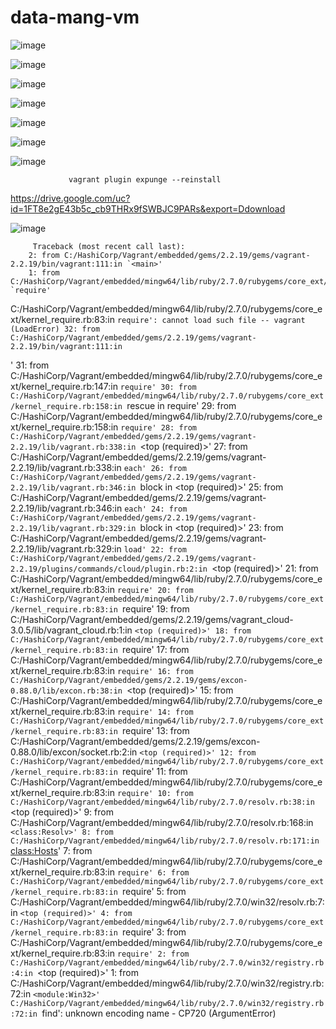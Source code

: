 # data-mang-vm


![image](https://user-images.githubusercontent.com/63984422/148651099-d0778455-9d32-4e35-babb-7bfed5a36512.png)



![image](https://user-images.githubusercontent.com/63984422/148651118-2ef8b44c-f56a-4498-8e49-69e4e85de4c2.png)



![image](https://user-images.githubusercontent.com/63984422/148651232-add2051e-3c89-4df4-8db7-2e04795ac756.png)


![image](https://user-images.githubusercontent.com/63984422/148695798-8396dbe5-ab6c-4b64-a385-fd7a00a594bc.png)


![image](https://user-images.githubusercontent.com/63984422/148695929-bed214d0-6311-4cc6-b56d-8a89ace6c538.png)


![image](https://user-images.githubusercontent.com/63984422/148695971-60397e4c-d71e-4547-97b7-3a8750cc3d08.png)


![image](https://user-images.githubusercontent.com/63984422/148695999-e648c751-dc3e-4d02-9cba-716f330b9e0f.png)










                 vagrant plugin expunge --reinstall







https://drive.google.com/uc?id=1FT8e2gE43b5c_cb9THRx9fSWBJC9PARs&export=Ddownload
 

![image](https://user-images.githubusercontent.com/63984422/148659110-4642664e-928e-47fe-806d-551d4f13aa09.png)
         
         
         
         
         
         
         
         
         
         Traceback (most recent call last):
        2: from C:/HashiCorp/Vagrant/embedded/gems/2.2.19/gems/vagrant-2.2.19/bin/vagrant:111:in `<main>'
        1: from C:/HashiCorp/Vagrant/embedded/mingw64/lib/ruby/2.7.0/rubygems/core_ext/kernel_require.rb:83:in `require'
C:/HashiCorp/Vagrant/embedded/mingw64/lib/ruby/2.7.0/rubygems/core_ext/kernel_require.rb:83:in `require': cannot load such file -- vagrant (LoadError)
        32: from C:/HashiCorp/Vagrant/embedded/gems/2.2.19/gems/vagrant-2.2.19/bin/vagrant:111:in `<main>'
        31: from C:/HashiCorp/Vagrant/embedded/mingw64/lib/ruby/2.7.0/rubygems/core_ext/kernel_require.rb:147:in `require'
        30: from C:/HashiCorp/Vagrant/embedded/mingw64/lib/ruby/2.7.0/rubygems/core_ext/kernel_require.rb:158:in `rescue in require'
        29: from C:/HashiCorp/Vagrant/embedded/mingw64/lib/ruby/2.7.0/rubygems/core_ext/kernel_require.rb:158:in `require'
        28: from C:/HashiCorp/Vagrant/embedded/gems/2.2.19/gems/vagrant-2.2.19/lib/vagrant.rb:338:in `<top (required)>'
        27: from C:/HashiCorp/Vagrant/embedded/gems/2.2.19/gems/vagrant-2.2.19/lib/vagrant.rb:338:in `each'
        26: from C:/HashiCorp/Vagrant/embedded/gems/2.2.19/gems/vagrant-2.2.19/lib/vagrant.rb:346:in `block in <top (required)>'
        25: from C:/HashiCorp/Vagrant/embedded/gems/2.2.19/gems/vagrant-2.2.19/lib/vagrant.rb:346:in `each'
        24: from C:/HashiCorp/Vagrant/embedded/gems/2.2.19/gems/vagrant-2.2.19/lib/vagrant.rb:329:in `block in <top (required)>'
        23: from C:/HashiCorp/Vagrant/embedded/gems/2.2.19/gems/vagrant-2.2.19/lib/vagrant.rb:329:in `load'
        22: from C:/HashiCorp/Vagrant/embedded/gems/2.2.19/gems/vagrant-2.2.19/plugins/commands/cloud/plugin.rb:2:in `<top (required)>'
        21: from C:/HashiCorp/Vagrant/embedded/mingw64/lib/ruby/2.7.0/rubygems/core_ext/kernel_require.rb:83:in `require'
        20: from C:/HashiCorp/Vagrant/embedded/mingw64/lib/ruby/2.7.0/rubygems/core_ext/kernel_require.rb:83:in `require'
        19: from C:/HashiCorp/Vagrant/embedded/gems/2.2.19/gems/vagrant_cloud-3.0.5/lib/vagrant_cloud.rb:1:in `<top (required)>'
        18: from C:/HashiCorp/Vagrant/embedded/mingw64/lib/ruby/2.7.0/rubygems/core_ext/kernel_require.rb:83:in `require'
        17: from C:/HashiCorp/Vagrant/embedded/mingw64/lib/ruby/2.7.0/rubygems/core_ext/kernel_require.rb:83:in `require'
        16: from C:/HashiCorp/Vagrant/embedded/gems/2.2.19/gems/excon-0.88.0/lib/excon.rb:38:in `<top (required)>'
        15: from C:/HashiCorp/Vagrant/embedded/mingw64/lib/ruby/2.7.0/rubygems/core_ext/kernel_require.rb:83:in `require'
        14: from C:/HashiCorp/Vagrant/embedded/mingw64/lib/ruby/2.7.0/rubygems/core_ext/kernel_require.rb:83:in `require'
        13: from C:/HashiCorp/Vagrant/embedded/gems/2.2.19/gems/excon-0.88.0/lib/excon/socket.rb:2:in `<top (required)>'
        12: from C:/HashiCorp/Vagrant/embedded/mingw64/lib/ruby/2.7.0/rubygems/core_ext/kernel_require.rb:83:in `require'
        11: from C:/HashiCorp/Vagrant/embedded/mingw64/lib/ruby/2.7.0/rubygems/core_ext/kernel_require.rb:83:in `require'
        10: from C:/HashiCorp/Vagrant/embedded/mingw64/lib/ruby/2.7.0/resolv.rb:38:in `<top (required)>'
         9: from C:/HashiCorp/Vagrant/embedded/mingw64/lib/ruby/2.7.0/resolv.rb:168:in `<class:Resolv>'
         8: from C:/HashiCorp/Vagrant/embedded/mingw64/lib/ruby/2.7.0/resolv.rb:171:in `<class:Hosts>'
         7: from C:/HashiCorp/Vagrant/embedded/mingw64/lib/ruby/2.7.0/rubygems/core_ext/kernel_require.rb:83:in `require'
         6: from C:/HashiCorp/Vagrant/embedded/mingw64/lib/ruby/2.7.0/rubygems/core_ext/kernel_require.rb:83:in `require'
         5: from C:/HashiCorp/Vagrant/embedded/mingw64/lib/ruby/2.7.0/win32/resolv.rb:7:in `<top (required)>'
         4: from C:/HashiCorp/Vagrant/embedded/mingw64/lib/ruby/2.7.0/rubygems/core_ext/kernel_require.rb:83:in `require'
         3: from C:/HashiCorp/Vagrant/embedded/mingw64/lib/ruby/2.7.0/rubygems/core_ext/kernel_require.rb:83:in `require'
         2: from C:/HashiCorp/Vagrant/embedded/mingw64/lib/ruby/2.7.0/win32/registry.rb:4:in `<top (required)>'
         1: from C:/HashiCorp/Vagrant/embedded/mingw64/lib/ruby/2.7.0/win32/registry.rb:72:in `<module:Win32>'
C:/HashiCorp/Vagrant/embedded/mingw64/lib/ruby/2.7.0/win32/registry.rb:72:in `find': unknown encoding name - CP720 (ArgumentError)
